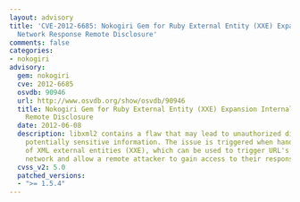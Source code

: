 ```yaml
---
layout: advisory
title: 'CVE-2012-6685: Nokogiri Gem for Ruby External Entity (XXE) Expansion Internal
  Network Response Remote Disclosure'
comments: false
categories:
- nokogiri
advisory:
  gem: nokogiri
  cve: 2012-6685
  osvdb: 90946
  url: http://www.osvdb.org/show/osvdb/90946
  title: Nokogiri Gem for Ruby External Entity (XXE) Expansion Internal Network Response
    Remote Disclosure
  date: 2012-06-08
  description: libxml2 contains a flaw that may lead to unauthorized disclosure of
    potentially sensitive information. The issue is triggered when handling the expansion
    of XML external entities (XXE), which can be used to trigger URL's on an internal
    network and allow a remote attacker to gain access to their responses.
  cvss_v2: 5.0
  patched_versions:
  - ">= 1.5.4"
---
```

